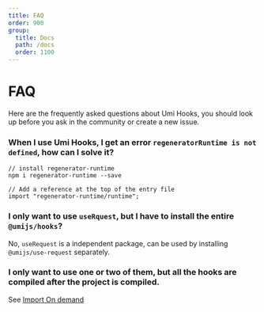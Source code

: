 ```yaml
---
title: FAQ
order: 900
group:
  title: Docs
  path: /docs
  order: 1100
---
```


# FAQ

Here are the frequently asked questions about Umi Hooks, you should look up before you ask in the community or create a new issue. 

### When I use Umi Hooks, I get an error `regeneratorRuntime is not defined`, how can I solve it?

```
// install regenerator-runtime
npm i regenerator-runtime --save

// Add a reference at the top of the entry file
import "regenerator-runtime/runtime";
```

### I only want to use `useRquest`, but I have to install the entire `@umijs/hooks`?

No, `useRequest` is a independent package, can be used by installing `@umijs/use-request` separately.

### I only want to use one or two of them, but all the hooks are compiled after the project is compiled.

See [Import On demand](/docs/getting-started?anchor=import-on-demand)